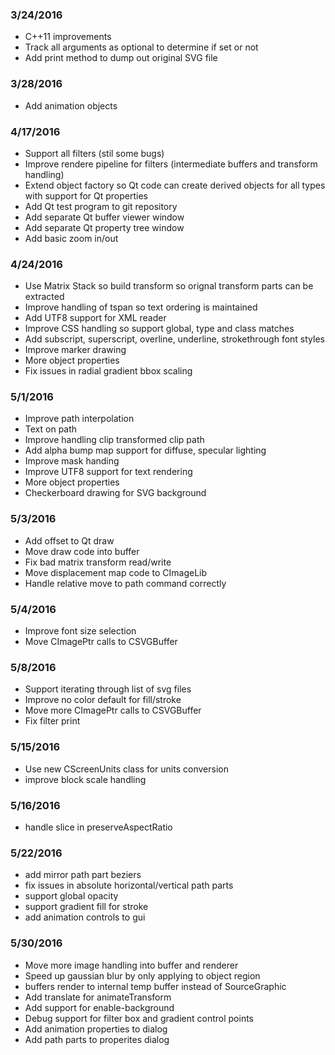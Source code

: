 ### 3/24/2016
 + C++11 improvements
 + Track all arguments as optional to determine if set or not
 + Add print method to dump out original SVG file

### 3/28/2016
 + Add animation objects

### 4/17/2016
 + Support all filters (stil some bugs)
 + Improve rendere pipeline for filters (intermediate buffers and transform handling)
 + Extend object factory so Qt code can create derived objects for all types with support for Qt properties
 + Add Qt test program to git repository
 + Add separate Qt buffer viewer window
 + Add separate Qt property tree window
 + Add basic zoom in/out

### 4/24/2016
 + Use Matrix Stack so build transform so orignal transform parts can be extracted
 + Improve handling of tspan so text ordering is maintained
 + Add UTF8 support for XML reader
 + Improve CSS handling so support global, type and class matches
 + Add subscript, superscript, overline, underline, strokethrough font styles
 + Improve marker drawing
 + More object properties
 + Fix issues in radial gradient bbox scaling

### 5/1/2016
 + Improve path interpolation
 + Text on path
 + Improve handling clip transformed clip path
 + Add alpha bump map support for diffuse, specular lighting
 + Improve mask handing
 + Improve UTF8 support for text rendering
 + More object properties
 + Checkerboard drawing for SVG background

### 5/3/2016
 + Add offset to Qt draw
 + Move draw code into buffer
 + Fix bad matrix transform read/write
 + Move displacement map code to CImageLib
 + Handle relative move to path command correctly

### 5/4/2016
 + Improve font size selection
 + Move CImagePtr calls to CSVGBuffer

### 5/8/2016
 + Support iterating through list of svg files
 + Improve no color default for fill/stroke
 + Move more CImagePtr calls to CSVGBuffer
 + Fix filter print

### 5/15/2016
 + Use new CScreenUnits class for units conversion
 + improve block scale handling

### 5/16/2016
 + handle slice in preserveAspectRatio

### 5/22/2016
 + add mirror path part beziers
 + fix issues in absolute horizontal/vertical path parts
 + support global opacity
 + support gradient fill for stroke
 + add animation controls to gui

### 5/30/2016
 + Move more image handling into buffer and renderer
 + Speed up gaussian blur by only applying to object region
 + buffers render to internal temp buffer instead of SourceGraphic
 + Add translate for animateTransform
 + Add support for enable-background
 + Debug support for filter box and gradient control points
 + Add animation properties to dialog
 + Add path parts to properites dialog
